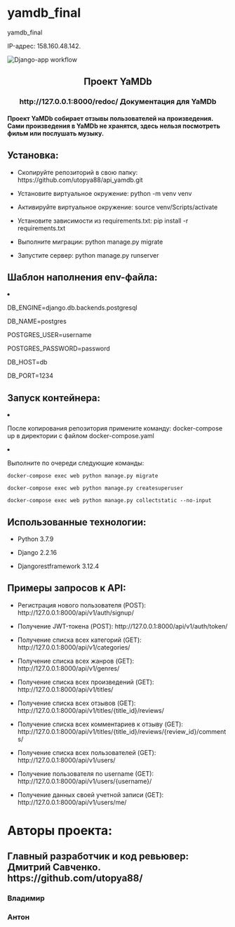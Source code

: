 # yamdb_final
yamdb_final

IP-адрес: 158.160.48.142.

![Django-app workflow](https://github.com/DayKotya/yamdb_final/actions/workflows/yamdb_workflow.yml/badge.svg)

<h2 align="center">Проект YaMDb</h2>
<h3 align="center">http://127.0.0.1:8000/redoc/ Документация для YaMDb</h3>
<h4>Проект YaMDb собирает отзывы пользователей на произведения. Сами произведения в YaMDb не хранятся, здесь нельзя посмотреть фильм или послушать музыку.</h4>

<h2>Установка:</h2>

<ul>
<li><p>Скопируйте репозиторий в свою папку: https://github.com/utopya88/api_yamdb.git</p></li>

<li><p>Установите виртуальное окружение: python -m venv venv</p></li>

<li><p>Активируйте виртуальное окружение: source venv/Scripts/activate</p></li>

<li><p>Установите зависимости из requirements.txt: pip install -r requirements.txt</p></li>

<li><p>Выполните миграции: python manage.py migrate</p></li>
</li>
<li><p>Запустите сервер: python manage.py runserver</p></li>
</ul>


<h2>Шаблон наполнения env-файла:</h2>

<li><p>DB_ENGINE=django.db.backends.postgresql</p>
<p>DB_NAME=postgres</p>
<p>POSTGRES_USER=username</p>
<p>POSTGRES_PASSWORD=password</p>
<p>DB_HOST=db</p>
<p>DB_PORT=1234</p></li>

<h2>Запуск контейнера:</h2>
<li><p>После копирования репозитория примените команду: docker-compose up в директории с файлом docker-compose.yaml</p></li>
<li><p>Выполните по очереди следующие команды: </p></li>

```
docker-compose exec web python manage.py migrate
```

```
docker-compose exec web python manage.py createsuperuser
```

```
docker-compose exec web python manage.py collectstatic --no-input 
```

<h2>Использованные технологии:</h2>

<ul>
<li><p>Python 3.7.9</p></li>
<li><p>Django 2.2.16</p></li>
<li><p>Djangorestframework 3.12.4</p></li>
</ul>

<h2>Примеры запросов к API:</h2>

<ul>
<li><p>Регистрация нового пользователя (POST): http://127.0.0.1:8000/api/v1/auth/signup/</p></li>
<li><p>Получение JWT-токена (POST): http://127.0.0.1:8000/api/v1/auth/token/</p></li>
<li><p>Получение списка всех категорий (GET): http://127.0.0.1:8000/api/v1/categories/</p></li>
<li><p>Получение списка всех жанров (GET): http://127.0.0.1:8000/api/v1/genres/</p></li>
<li><p>Получение списка всех произведений (GET): http://127.0.0.1:8000/api/v1/titles/</p></li>
<li><p>Получение списка всех отзывов (GET): http://127.0.0.1:8000/api/v1/titles/{title_id}/reviews/</p></li>
<li><p>Получение списка всех комментариев к отзыву (GET): http://127.0.0.1:8000/api/v1/titles/{title_id}/reviews/{review_id}/comments/</p></li>
<li><p>Получение списка всех пользователей (GET): http://127.0.0.1:8000/api/v1/users/</p></li>
<li><p>Получение пользователя по username (GET): http://127.0.0.1:8000/api/v1/users/{username}/</p></li>
<li><p>Получение данных своей учетной записи (GET): http://127.0.0.1:8000/api/v1/users/me/</p></li>
</ul>

<h1>Авторы проекта:</h1>
<h2>Главный разработчик и код ревьювер: Дмитрий Савченко. https://github.com/utopya88/</h2>
<h3>Владимир</h3>
<h3>Антон</h3>
